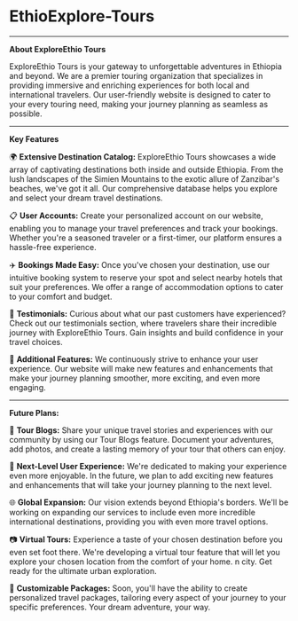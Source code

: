# EthioExplore-Tours
____________________________________________________________
**About ExploreEthio Tours**

ExploreEthio Tours is your gateway to unforgettable adventures in Ethiopia and beyond. We are a premier touring organization that specializes in providing immersive and enriching experiences for both local and international travelers. Our user-friendly website is designed to cater to your every touring need, making your journey planning as seamless as possible.

____________________________________________________________
**Key Features**

🌍 **Extensive Destination Catalog:** ExploreEthio Tours showcases a wide array of captivating destinations both inside and outside Ethiopia. From the lush landscapes of the Simien Mountains to the exotic allure of Zanzibar's beaches, we've got it all. Our comprehensive database helps you explore and select your dream travel destinations.

📋 **User Accounts:** Create your personalized account on our website, enabling you to manage your travel preferences and track your bookings. Whether you're a seasoned traveler or a first-timer, our platform ensures a hassle-free experience.

✈️ **Bookings Made Easy:** Once you've chosen your destination, use our intuitive booking system to reserve your spot and select nearby hotels that suit your preferences. We offer a range of accommodation options to cater to your comfort and budget.

👥 **Testimonials:** Curious about what our past customers have experienced? Check out our testimonials section, where travelers share their incredible journey with ExploreEthio Tours. Gain insights and build confidence in your travel choices.

🌟 **Additional Features:** We continuously strive to enhance your user experience. Our website will make new features and enhancements that make your journey planning smoother, more exciting, and even more engaging.

_________________________________________________________
**Future Plans:**

📝 **Tour Blogs:** Share your unique travel stories and experiences with our community by using our Tour Blogs feature. Document your adventures, add photos, and create a lasting memory of your tour that others can enjoy.

🚀 **Next-Level User Experience:** We're dedicated to making your experience even more enjoyable. In the future, we plan to add exciting new features and enhancements that will take your journey planning to the next level.

🌐 **Global Expansion:** Our vision extends beyond Ethiopia's borders. We'll be working on expanding our services to include even more incredible international destinations, providing you with even more travel options.

📷 **Virtual Tours:** Experience a taste of your chosen destination before you even set foot there. We're developing a virtual tour feature that will let you explore your chosen location from the comfort of your home.
n city. Get ready for the ultimate urban exploration.

🧳 **Customizable Packages:** Soon, you'll have the ability to create personalized travel packages, tailoring every aspect of your journey to your specific preferences. Your dream adventure, your way.
